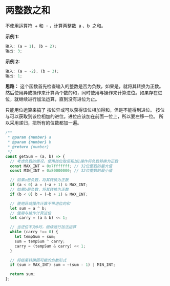 # 两整数之和

不使用运算符  + 和  - ​​​​​​​，计算两整数  ​​​​​​​a 、b ​​​​​​​ 之和。

**示例 1:**

```js
输入: (a = 1), (b = 2);
输出: 3;
```

**示例 2:**

```js
输入: (a = -2), (b = 3);
输出: 1;
```

**思路：**
这个函数首先检查输入的整数是否为负数，如果是，就将其转换为正数。然后使用异或操作来计算两个数的和，同时使用与操作来计算进位。如果存在进位，就继续进行加法运算，直到没有进位为止。

只能用位运算来搞了
按位异或可以获得该位相加得和，但是不能得到进位。
按位与可以获取到该位相加的进位。进位应该加在前面一位上，所以要左移一位。
所以采用递归，把所有的位数都加一遍。

```js
/**
 * @param {number} a
 * @param {number} b
 * @return {number}
 */
const getSum = (a, b) => {
  // 考虑负数的情况，使用按位取反和加1操作将负数转换为正数
  const MAX_INT = 0x7fffffff; // 32位整数的最大值
  const MIN_INT = 0x80000000; // 32位整数的最小值

  // 如果a是负数，将其转换为正数
  if (a < 0) a = (~a + 1) & MAX_INT;
  // 如果b是负数，将其转换为正数
  if (b < 0) b = (~b + 1) & MAX_INT;

  // 使用异或操作计算不带进位的和
  let sum = a ^ b;
  // 使用与操作计算进位
  let carry = (a & b) << 1;

  // 当进位不为0时，继续进行加法运算
  while (carry !== 0) {
    let tempSum = sum;
    sum = tempSum ^ carry;
    carry = (tempSum & carry) << 1;
  }

  // 将结果转换回可能的负数形式
  if (sum > MAX_INT) sum = ~(sum - 1) | MIN_INT;

  return sum;
};
```

